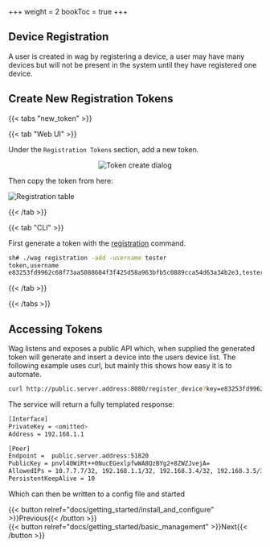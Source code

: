 +++
weight = 2
bookToc = true
+++

## Device Registration

A user is created in wag by registering a device, a user may have many devices but will not be present in the system until they have registered one device.

## Create New Registration Tokens

{{< tabs "new_token" >}}

{{< tab "Web UI" >}}

Under the `Registration Tokens` section, add a new token.

<div style="text-align:center">
<img src="/img/show_ui/registration_prompt.png" alt="Token create dialog" class="shadow">
</div>

Then copy the token from here: 

<img src="/img/show_ui/token_create_result.png" alt="Registration table" class="shadow">

{{< /tab >}}

{{< tab "CLI" >}}

First generate a token with the [registration](/docs/reference/cli#registration) command.  
```sh
sh# ./wag registration -add -username tester
token,username
e83253fd9962c68f73aa5088604f3f425d58a963bfb5c0889cca54d63a34b2e3,tester
```
{{< /tab >}}

{{< /tabs >}}
  
## Accessing Tokens

Wag listens and exposes a public API which, when supplied the generated token will generate and insert a device into the users device list. 
The following example uses curl, but mainly this shows how easy it is to automate.
  
```sh
curl http://public.server.address:8080/register_device?key=e83253fd9962c68f73aa5088604f3f425d58a963bfb5c0889cca54d63a34b2e3
```

The service will return a fully templated response:
```sh
[Interface]
PrivateKey = <omitted>
Address = 192.168.1.1

[Peer]
Endpoint =  public.server.address:51820
PublicKey = pnvl40WiRt++0NucEGexlpfwWA8QzBYg2+8ZWZJvejA=
AllowedIPs = 10.7.7.7/32, 192.168.1.1/32, 192.168.3.4/32, 192.168.3.5/32
PersistentKeepAlive = 10
```

Which can then be written to a config file and started

<div style="float: left;">
{{< button relref="docs/getting_started/install_and_configure" >}}Previous{{< /button >}}
</div>


<div style="float: right;">
{{< button relref="docs/getting_started/basic_management" >}}Next{{< /button >}}
</div>
